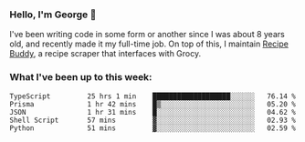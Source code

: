 ### Hello, I'm George 👋

I've been writing code in some form or another since I was about 8 years old, and recently made it my full-time job. On top of this, I maintain [Recipe Buddy](https://github.com/georgegebbett/recipe-buddy), a recipe scraper that interfaces with Grocy.  

<!--
**georgegebbett/georgegebbett** is a ✨ _special_ ✨ repository because its `README.md` (this file) appears on your GitHub profile.

Here are some ideas to get you started:

- 🔭 I’m currently working on ...
- 🌱 I’m currently learning ...
- 👯 I’m looking to collaborate on ...
- 🤔 I’m looking for help with ...
- 💬 Ask me about ...
- 📫 How to reach me: ...
- 😄 Pronouns: ...
- ⚡ Fun fact: ...
-->

### What I've been up to this week:
<!--START_SECTION:waka-->

```text
TypeScript         25 hrs 1 min    ███████████████████░░░░░░   76.14 %
Prisma             1 hr 42 mins    █▒░░░░░░░░░░░░░░░░░░░░░░░   05.20 %
JSON               1 hr 31 mins    █░░░░░░░░░░░░░░░░░░░░░░░░   04.62 %
Shell Script       57 mins         ▓░░░░░░░░░░░░░░░░░░░░░░░░   02.93 %
Python             51 mins         ▓░░░░░░░░░░░░░░░░░░░░░░░░   02.59 %
```

<!--END_SECTION:waka-->
